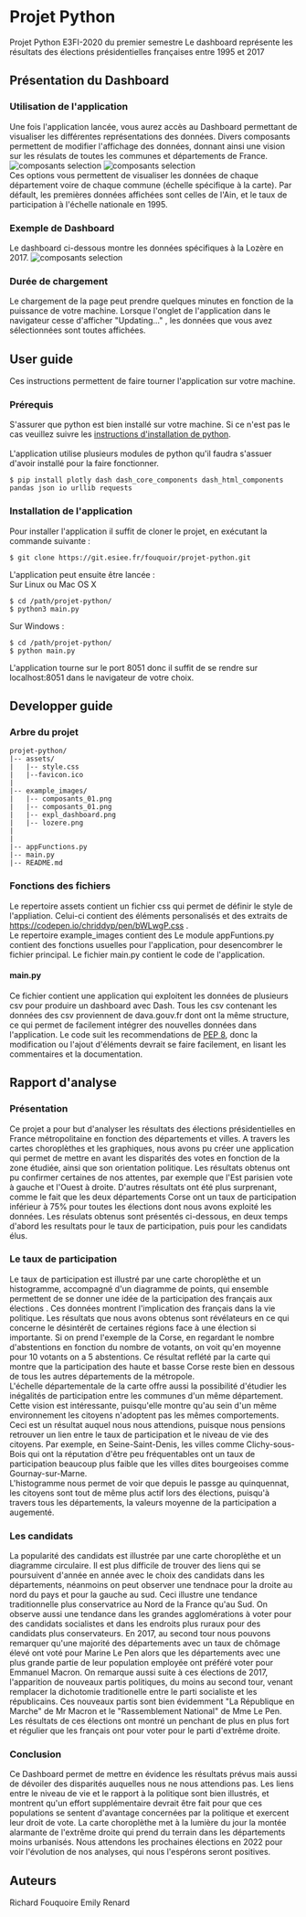 # Projet Python
Projet Python E3FI-2020 du premier semestre
Le dashboard représente les résultats des élections présidentielles françaises entre 1995 et 2017
## Présentation du Dashboard
### Utilisation de l'application
Une fois l'application lancée, vous aurez accès au Dashboard permettant de visualiser les différentes représentations des données. Divers composants permettent de modifier l'affichage des données, donnant ainsi une vision sur les résulats de toutes les communes et départements de France. \
![composants selection](http://perso.esiee.fr/~fouquoir/E3/Python_Projet/example_images/composants_01.png) ![composants selection](http://perso.esiee.fr/~fouquoir/E3/Python_Projet/example_images/composants_02.png) \
Ces options vous permettent de visualiser les données de chaque département voire de chaque commune (échelle spécifique à la carte).
Par défault, les premières données affichées sont celles de l'Ain, et le taux de participation à l'échelle nationale en 1995.
### Exemple de Dashboard
Le dashboard ci-dessous montre les données spécifiques à la Lozère en 2017. 
![composants selection](http://perso.esiee.fr/~fouquoir/E3/Python_Projet/example_images/lozere.png)

### Durée de chargement
Le chargement de la page peut prendre quelques minutes en fonction de la puissance de votre machine. Lorsque l'onglet de l'application dans le navigateur cesse d'afficher "Updating..." , les données que vous avez sélectionnées sont toutes affichées. 

## User guide
Ces instructions permettent de faire tourner l'application sur votre machine.
### Prérequis
S'assurer que python est bien installé sur votre machine. Si ce n'est pas le cas veuillez suivre les [instructions d'installation de python](https://www.python.org/downloads/). \
\
L'application utilise plusieurs modules de python qu'il faudra s'assuer d'avoir installé pour la faire fonctionner.
```
$ pip install plotly dash dash_core_components dash_html_components pandas json io urllib requests
```
### Installation de l'application
Pour installer l'application il suffit de cloner le projet, en exécutant la commande suivante : 
````
$ git clone https://git.esiee.fr/fouquoir/projet-python.git
````

L'application peut ensuite être lancée : \
Sur Linux ou Mac OS X 
````
$ cd /path/projet-python/
$ python3 main.py
````
Sur Windows :
`````
$ cd /path/projet-python/
$ python main.py
`````
L'application tourne sur le port 8051 donc il suffit de se rendre sur localhost:8051 dans le navigateur de votre choix.

## Developper guide
### Arbre du projet 
````
projet-python/
|-- assets/
|   |-- style.css
|   |--favicon.ico
|
|-- example_images/
|   |-- composants_01.png
|   |-- composants_01.png
|   |-- expl_dashboard.png   
|   |-- lozere.png
|
|
|-- appFunctions.py
|-- main.py
|-- README.md
````
### Fonctions des fichiers
Le repertoire assets contient un fichier css qui permet de définir le style de l'appliation. Celui-ci contient des éléments personalisés et des extraits de https://codepen.io/chriddyp/pen/bWLwgP.css . \
Le repertoire example_images contient des 
Le module appFuntions.py contient des fonctions usuelles pour l'application, pour desencombrer le fichier principal.
Le fichier main.py contient le code de l'application. 
#### main.py
Ce fichier contient une application qui exploitent les données de plusieurs csv pour produire un dashboard avec Dash. Tous les csv contenant les données des csv proviennent de dava.gouv.fr dont ont la même structure, ce qui permet de facilement intégrer des nouvelles données dans l'application. 
Le code suit les recommendations de [PEP 8](https://pep8.org), donc la modification ou l'ajout d'éléments devrait se faire facilement, en lisant les commentaires et la documentation. 
## Rapport d'analyse
### Présentation
Ce projet a pour but d'analyser les résultats des élections présidentielles en France métropolitaine en fonction des départements et villes. A travers les cartes choroplèthes et les graphiques, nous avons pu créer une application qui permet de mettre en avant les disparités des votes en fonction de la zone étudiée, ainsi que son orientation politique. Les résultats obtenus ont pu confirmer certaines de nos attentes, par exemple que l'Est parisien vote à gauche et l'Ouest à droite. D'autres résultats ont été plus surprenant, comme le fait que les deux départements Corse ont un taux de participation inférieur à 75% pour toutes les élections dont nous avons exploité les données.
Les résulats obtenus sont présentés ci-dessous, en deux temps d'abord les resultats pour le taux de participation, puis pour les candidats élus.

### Le taux de participation
Le taux de participation est illustré par une carte choroplèthe et un histogramme, accompagné d'un diagramme de points, qui ensemble permettent de se donner une idée de la participation des français aux élections . Ces données montrent l'implication des français dans la vie politique. Les résultats que nous avons obtenus sont révélateurs en ce qui concerne le désintérêt de certaines régions face à une élection si importante. Si on prend l'exemple de la Corse, en regardant le nombre d'abstentions en fonction du nombre de votants, on voit qu'en moyenne pour 10 votants on a 5 abstentions. Ce résultat reflété par la carte qui montre que la participation des haute et basse Corse reste bien en dessous de tous les autres départements de la métropole. \
L'échelle départementale de la carte offre aussi la possibilité d'étudier les inégalités de participation entre les communes d'un même département. Cette vision est intéressante, puisqu'elle montre qu'au sein d'un même environnement les citoyens n'adoptent pas les mêmes comportements. Ceci est un résultat auquel nous nous attendions, puisque nous pensions retrouver un lien entre le taux de participation et le niveau de vie des citoyens. Par exemple, en Seine-Saint-Denis, les villes comme Clichy-sous-Bois qui ont la réputation d'être peu fréquentables ont un taux de participation beaucoup plus faible que les villes dites bourgeoises comme Gournay-sur-Marne. \
L'histogramme nous permet de voir que depuis le passge au quinquennat, les citoyens sont tout de même plus actif lors des élections, puisqu'à travers tous les départements, la valeurs moyenne de la participation a augementé.
### Les candidats 
La popularité des candidats est illustrée par une carte choroplèthe et un diagramme circulaire. Il est plus difficile de trouver des liens qui se poursuivent d'année en année avec le choix des candidats dans les départements, néanmoins on peut observer une tendnace pour la droite au nord du pays et pour la gauche au sud. Ceci illustre une tendance traditionnelle plus conservatrice au Nord de la France qu'au Sud. On observe aussi une tendance dans les grandes agglomérations à voter pour des candidats socialistes et dans les endroits plus ruraux pour des candidats plus conservateurs. En 2017, au second tour nous pouvons remarquer qu'une majorité des départements avec un taux de chômage élevé ont voté pour Marine Le Pen alors que les départements avec une plus grande partie de leur population employée ont préféré voter pour Emmanuel Macron. On remarque aussi suite à ces élections de 2017, l'apparition de nouveaux partis politiques, du moins au second tour, venant remplacer la dichotomie traditionelle entre le parti socialiste et les républicains. Ces nouveaux partis sont bien évidemment "La République en Marche" de Mr Macron et le "Rassemblement National" de Mme Le Pen. 
Les résultats de ces élections ont montré un penchant de plus en plus fort et régulier que les français ont pour voter pour le parti d'extrême droite.
### Conclusion
Ce Dashboard permet de mettre en évidence les résultats prévus mais aussi de dévoiler des disparités auquelles nous ne nous attendions pas. Les liens entre le niveau de vie et le rapport à la politique sont bien illustrés, et montrent qu'un effort supplémentaire devrait être fait pour que ces populations se sentent d'avantage concernées par la politique et exercent leur droit de vote. La carte choroplèthe met à la lumière du jour la montée alarmante de l'extrême droite qui prend du terrain dans les départements moins urbanisés. 
Nous attendons les prochaines élections en 2022 pour voir l'évolution de nos analyses, qui nous l'espérons seront positives. 



## Auteurs
Richard Fouquoire
Emily Renard